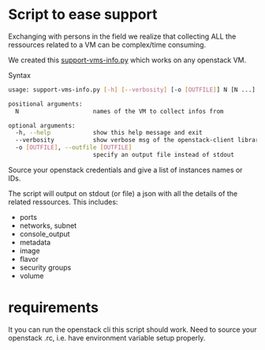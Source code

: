 # Script to ease support

Exchanging with persons in the field we realize that collecting ALL the ressources related to a VM can be complex/time 
consuming.

We created this [support-vms-info.py](support-vms-info.py) which works on any openstack VM.

Syntax
```bash
usage: support-vms-info.py [-h] [--verbosity] [-o [OUTFILE]] N [N ...]

positional arguments:
  N                     names of the VM to collect infos from

optional arguments:
  -h, --help            show this help message and exit
  --verbosity           show verbose msg of the openstack-client library
  -o [OUTFILE], --outfile [OUTFILE]
                        specify an output file instead of stdout
```

Source your openstack credentials and give a list of instances names or IDs.

The script will output on stdout (or file) a json with all the details of the related ressources.
This includes:
* ports
* networks, subnet
* console_output
* metadata
* image
* flavor
* security groups
* volume

# requirements

It you can run the openstack cli this script should work.
Need to source your openstack .rc, i.e. have environment variable setup properly.
